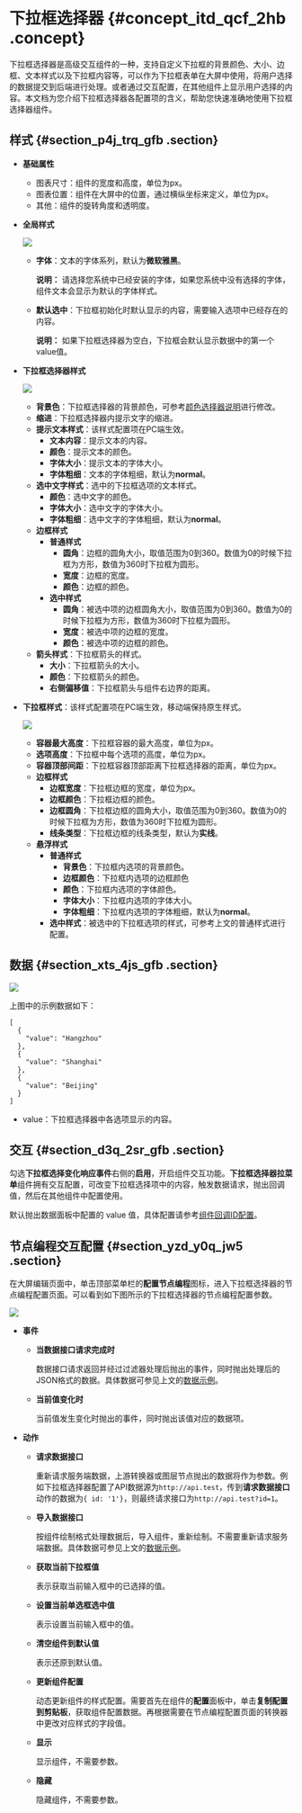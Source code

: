 # 下拉框选择器 {#concept_itd_qcf_2hb .concept}

下拉框选择器是高级交互组件的一种，支持自定义下拉框的背景颜色、大小、边框、文本样式以及下拉框内容等，可以作为下拉框表单在大屏中使用，将用户选择的数据提交到后端进行处理。或者通过交互配置，在其他组件上显示用户选择的内容。本文档为您介绍下拉框选择器各配置项的含义，帮助您快速准确地使用下拉框选择器组件。

## 样式 {#section_p4j_trq_gfb .section}

-   **基础属性** 

    -   图表尺寸：组件的宽度和高度，单位为px。
    -   图表位置：组件在大屏中的位置，通过横纵坐标来定义，单位为px。
    -   其他：组件的旋转角度和透明度。
-   **全局样式**

    ![](http://static-aliyun-doc.oss-cn-hangzhou.aliyuncs.com/assets/img/148033/156292576741790_zh-CN.png)

    -   **字体**：文本的字体系列，默认为**微软雅黑**。

        **说明：** 请选择您系统中已经安装的字体，如果您系统中没有选择的字体，组件文本会显示为默认的字体样式。

    -   **默认选中**：下拉框初始化时默认显示的内容，需要输入选项中已经存在的内容。

        **说明：** 如果下拉框选择器为空白，下拉框会默认显示数据中的第一个value值。

-   **下拉框选择器样式**

    ![](http://static-aliyun-doc.oss-cn-hangzhou.aliyuncs.com/assets/img/148033/156292576841791_zh-CN.png)

    -   **背景色**：下拉框选择器的背景颜色，可参考[颜色选择器说明](cn.zh-CN/用户指南/组件指南/配置项说明.md#section_kdw_vj4_t2b)进行修改。
    -   **缩进**：下拉框选择器内提示文字的缩进。
    -   **提示文本样式**：该样式配置项在PC端生效。
        -   **文本内容**：提示文本的内容。
        -   **颜色**：提示文本的颜色。
        -   **字体大小**：提示文本的字体大小。
        -   **字体粗细**：文本的字体粗细，默认为**normal**。
    -   **选中文字样式**：选中的下拉框选项的文本样式。
        -   **颜色**：选中文字的颜色。
        -   **字体大小**：选中文字的字体大小。
        -   **字体粗细**：选中文字的字体粗细，默认为**normal**。
    -   **边框样式** 
        -   **普通样式** 
            -   **圆角**：边框的圆角大小，取值范围为0到360。数值为0的时候下拉框为方形，数值为360时下拉框为圆形。
            -   **宽度**：边框的宽度。
            -   **颜色**：边框的颜色。
        -   **选中样式** 
            -   **圆角**：被选中项的边框圆角大小，取值范围为0到360。数值为0的时候下拉框为方形，数值为360时下拉框为圆形。
            -   **宽度**：被选中项的边框的宽度。
            -   **颜色**：被选中项的边框的颜色。
    -   **箭头样式**：下拉框箭头的样式。
        -   **大小**：下拉框箭头的大小。
        -   **颜色**：下拉框箭头的颜色。
        -   **右侧偏移值**：下拉框箭头与组件右边界的距离。
-   **下拉框样式**：该样式配置项在PC端生效，移动端保持原生样式。

    ![](http://static-aliyun-doc.oss-cn-hangzhou.aliyuncs.com/assets/img/148033/156292576841792_zh-CN.png)

    -   **容器最大高度**：下拉框容器的最大高度，单位为px。
    -   **选项高度**：下拉框中每个选项的高度，单位为px。
    -   **容器顶部间距**：下拉框容器顶部距离下拉框选择器的距离，单位为px。
    -   **边框样式** 
        -   **边框宽度**：下拉框边框的宽度，单位为px。
        -   **边框颜色**：下拉框边框的颜色。
        -   **边框圆角**：下拉框边框的圆角大小，取值范围为0到360。数值为0的时候下拉框为方形，数值为360时下拉框为圆形。
        -   **线条类型**：下拉框边框的线条类型，默认为**实线**。
    -   **悬浮样式** 
        -   **普通样式** 
            -   **背景色**：下拉框内选项的背景颜色。
            -   **边框颜色**：下拉框内选项的边框颜色
            -   **颜色**：下拉框内选项的字体颜色。
            -   **字体大小**：下拉框内选项的字体大小。
            -   **字体粗细**：下拉框内选项的字体粗细，默认为**normal**。
        -   **选中样式**：被选中的下拉框选项的样式，可参考上文的普通样式进行配置。

## 数据 {#section_xts_4js_gfb .section}

![](http://static-aliyun-doc.oss-cn-hangzhou.aliyuncs.com/assets/img/148033/156292576841833_zh-CN.png)

上图中的示例数据如下：

``` {#codeblock_nxw_8r9_3kr}
[
  {
    "value": "Hangzhou"
  },
  {
    "value": "Shanghai"
  },
  {
    "value": "Beijing"
  }
]
```

-   value：下拉框选择器中各选项显示的内容。

## 交互 {#section_d3q_2sr_gfb .section}

勾选**下拉框选择变化响应事件**右侧的**启用**，开启组件交互功能。**下拉框选择器拉菜单**组件拥有交互配置，可改变下拉框选择项中的内容，触发数据请求，抛出回调值，然后在其他组件中配置使用。

默认抛出数据面板中配置的 value 值，具体配置请参考[组件回调ID配置](../cn.zh-CN/用户指南/进阶技巧/配置数字翻牌器组件的回调ID.md#)。

## 节点编程交互配置 {#section_yzd_y0q_jw5 .section}

在大屏编辑页面中，单击顶部菜单栏的**配置节点编程**图标，进入下拉框选择器的节点编程配置页面。可以看到如下图所示的下拉框选择器的节点编程配置参数。

![](http://static-aliyun-doc.oss-cn-hangzhou.aliyuncs.com/assets/img/148033/156292576851117_zh-CN.jpg)

-   **事件** 
    -   **当数据接口请求完成时** 

        数据接口请求返回并经过过滤器处理后抛出的事件，同时抛出处理后的JSON格式的数据。具体数据可参见上文的[数据示例](#)。

    -   **当前值变化时** 

        当前值发生变化时抛出的事件，同时抛出该值对应的数据项。

-   **动作** 
    -   **请求数据接口** 

        重新请求服务端数据，上游转换器或图层节点抛出的数据将作为参数。例如下拉框选择器配置了API数据源为`http://api.test`，传到**请求数据接口**动作的数据为`{ id: '1'}`，则最终请求接口为`http://api.test?id=1`。

    -   **导入数据接口** 

        按组件绘制格式处理数据后，导入组件，重新绘制。不需要重新请求服务端数据。具体数据可参见上文的[数据示例](#)。

    -   **获取当前下拉框值** 

        表示获取当前输入框中的已选择的值。

    -   **设置当前单选框选中值** 

        表示设置当前输入框中的值。

    -   **清空组件到默认值** 

        表示还原到默认值。

    -   **更新组件配置** 

        动态更新组件的样式配置。需要首先在组件的**配置**面板中，单击**复制配置到剪贴板**，获取组件配置数据。再根据需要在节点编程配置页面的转换器中更改对应样式的字段值。

    -   **显示** 

        显示组件，不需要参数。

    -   **隐藏** 

        隐藏组件，不需要参数。


